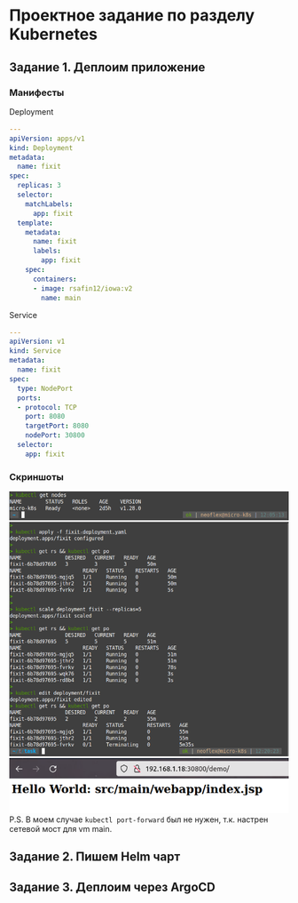 
# Проектное задание по разделу Kubernetes  

## Задание 1. Деплоим приложение  
### Манифесты
Deployment  
```yaml
---
apiVersion: apps/v1
kind: Deployment
metadata:
  name: fixit
spec:
  replicas: 3
  selector:
    matchLabels:
      app: fixit
  template:
    metadata:
      name: fixit
      labels:
        app: fixit
    spec:
      containers:
      - image: rsafin12/iowa:v2
        name: main
```
Service  
```yaml
---
apiVersion: v1
kind: Service
metadata:
  name: fixit
spec:
  type: NodePort
  ports:
  - protocol: TCP
    port: 8080
    targetPort: 8080
    nodePort: 30800
  selector:
    app: fixit
```
### Скриншоты  
![kubectl_get_nodes](https://github.com/RSafin12/neoflex-linux-rsafin-task1/blob/main/Screenshots/k8s_screens/kubectl_get_nodes.png)  
![pods_scaling](https://github.com/RSafin12/neoflex-linux-rsafin-task1/blob/main/Screenshots/k8s_screens/kube_scaling.png)  
![nodeport](https://github.com/RSafin12/neoflex-linux-rsafin-task1/blob/main/Screenshots/k8s_screens/nodeport.png)  
P.S. В моем случае `kubectl port-forward` был не нужен, т.к. настрен сетевой мост для vm main.  

## Задание 2. Пишем Helm чарт  

## Задание 3. Деплоим через ArgoCD
